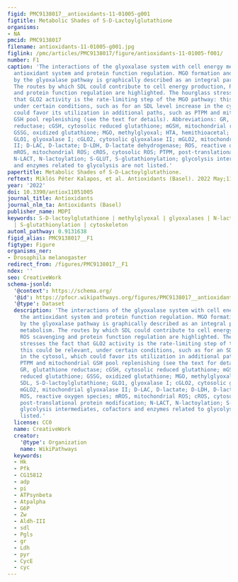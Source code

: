 ```yaml
---
figid: PMC9138017__antioxidants-11-01005-g001
figtitle: Metabolic Shades of S-D-Lactoylglutathione
organisms:
- NA
pmcid: PMC9138017
filename: antioxidants-11-01005-g001.jpg
figlink: /pmc/articles/PMC9138017/figure/antioxidants-11-01005-f001/
number: F1
caption: 'The interactions of the glyoxalase system with cell energy metabolism, the
  antioxidant system and protein function regulation. MGO formation and elimination
  by the glyoxalase pathway is graphically described as an integral part of cell metabolism.
  The routes by which SDL could contribute to cell energy production, ROS scavenging
  and protein function regulation are highlighted. The hourglass stresses the fact
  that GLO2 activity is the rate-limiting step of the MGO pathway: this could be relevant,
  under certain conditions, such as for an SDL level increase in the cytosol, which
  could favor its utilization in additional paths, such as PTPM and mitochondrial
  GSH pool replenishing (see the text for details). Abbreviations: GR, glutathione
  reductase; cGSH, cytosolic reduced glutathione; mGSH, mitochondrial reduced glutathione;
  GSSG, oxidized glutathione; MGO, methylglyoxal; HTA, hemithioacetal; SDL, S-D-lactoylglutathione;
  GLO1, glyoxalase I; cGLO2, cytosolic glyoxalase II; mGLO2, mitochondrial glyoxalase
  II; D-LAC, D-lactate; D-LDH, D-lactate dehydrogenase; ROS, reactive oxygen species;
  mROS, mitochondrial ROS; cROS, cytosolic ROS; PTPM, post-translational protein modification;
  N-LACT, N-lactoylation; S-GLUT, S-glutathionylation; glycolysis intermediates, cofactors
  and enzymes related to glycolysis are not listed.'
papertitle: Metabolic Shades of S-D-Lactoylglutathione.
reftext: Miklós Péter Kalapos, et al. Antioxidants (Basel). 2022 May;11(5):1005.
year: '2022'
doi: 10.3390/antiox11051005
journal_title: Antioxidants
journal_nlm_ta: Antioxidants (Basel)
publisher_name: MDPI
keywords: S-D-lactoylglutathione | methylglyoxal | glyoxalases | N-lact(o)ylation
  | S-glutathionylation | cytoskeleton
automl_pathway: 0.9131638
figid_alias: PMC9138017__F1
figtype: Figure
organisms_ner:
- Drosophila melanogaster
redirect_from: /figures/PMC9138017__F1
ndex: ''
seo: CreativeWork
schema-jsonld:
  '@context': https://schema.org/
  '@id': https://pfocr.wikipathways.org/figures/PMC9138017__antioxidants-11-01005-g001.html
  '@type': Dataset
  description: 'The interactions of the glyoxalase system with cell energy metabolism,
    the antioxidant system and protein function regulation. MGO formation and elimination
    by the glyoxalase pathway is graphically described as an integral part of cell
    metabolism. The routes by which SDL could contribute to cell energy production,
    ROS scavenging and protein function regulation are highlighted. The hourglass
    stresses the fact that GLO2 activity is the rate-limiting step of the MGO pathway:
    this could be relevant, under certain conditions, such as for an SDL level increase
    in the cytosol, which could favor its utilization in additional paths, such as
    PTPM and mitochondrial GSH pool replenishing (see the text for details). Abbreviations:
    GR, glutathione reductase; cGSH, cytosolic reduced glutathione; mGSH, mitochondrial
    reduced glutathione; GSSG, oxidized glutathione; MGO, methylglyoxal; HTA, hemithioacetal;
    SDL, S-D-lactoylglutathione; GLO1, glyoxalase I; cGLO2, cytosolic glyoxalase II;
    mGLO2, mitochondrial glyoxalase II; D-LAC, D-lactate; D-LDH, D-lactate dehydrogenase;
    ROS, reactive oxygen species; mROS, mitochondrial ROS; cROS, cytosolic ROS; PTPM,
    post-translational protein modification; N-LACT, N-lactoylation; S-GLUT, S-glutathionylation;
    glycolysis intermediates, cofactors and enzymes related to glycolysis are not
    listed.'
  license: CC0
  name: CreativeWork
  creator:
    '@type': Organization
    name: WikiPathways
  keywords:
  - Hk
  - Pfk
  - CG15812
  - adp
  - pi
  - ATPsynbeta
  - Atpalpha
  - G6P
  - Zw
  - Aldh-III
  - sdl
  - Pgls
  - gr
  - Ldh
  - pyr
  - CycE
  - cyc
---
```

